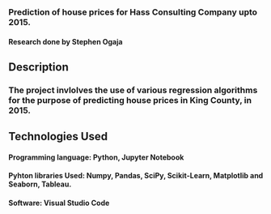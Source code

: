 ### Prediction of house prices for Hass Consulting Company upto 2015.

#### Research done by Stephen Ogaja

## Description

### The project invlolves the use of various regression algorithms for the purpose of predicting house prices in King County, in 2015.

## Technologies Used

#### Programming language: Python, Jupyter Notebook

#### Pyhton libraries Used: Numpy, Pandas, SciPy, Scikit-Learn, Matplotlib and Seaborn, Tableau.

#### Software: Visual Studio Code

